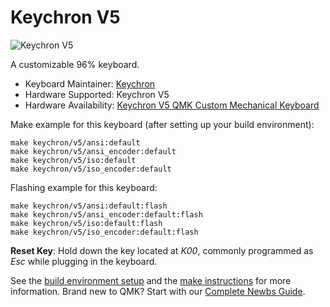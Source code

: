 # Keychron V5

![Keychron V5](https://i.imgur.com/5aT9lhPh.jpg)

A customizable 96% keyboard.

* Keyboard Maintainer: [Keychron](https://github.com/keychron)
* Hardware Supported: Keychron V5
* Hardware Availability: [Keychron V5 QMK Custom Mechanical Keyboard](https://www.keychron.com/products/keychron-v5-qmk-custom-mechanical-keyboard)

Make example for this keyboard (after setting up your build environment):

    make keychron/v5/ansi:default
    make keychron/v5/ansi_encoder:default
    make keychron/v5/iso:default
    make keychron/v5/iso_encoder:default

Flashing example for this keyboard:

    make keychron/v5/ansi:default:flash
    make keychron/v5/ansi_encoder:default:flash
    make keychron/v5/iso:default:flash
    make keychron/v5/iso_encoder:default:flash

**Reset Key**: Hold down the key located at *K00*, commonly programmed as *Esc* while plugging in the keyboard.

See the [build environment setup](https://docs.qmk.fm/#/getting_started_build_tools) and the [make instructions](https://docs.qmk.fm/#/getting_started_make_guide) for more information. Brand new to QMK? Start with our [Complete Newbs Guide](https://docs.qmk.fm/#/newbs).